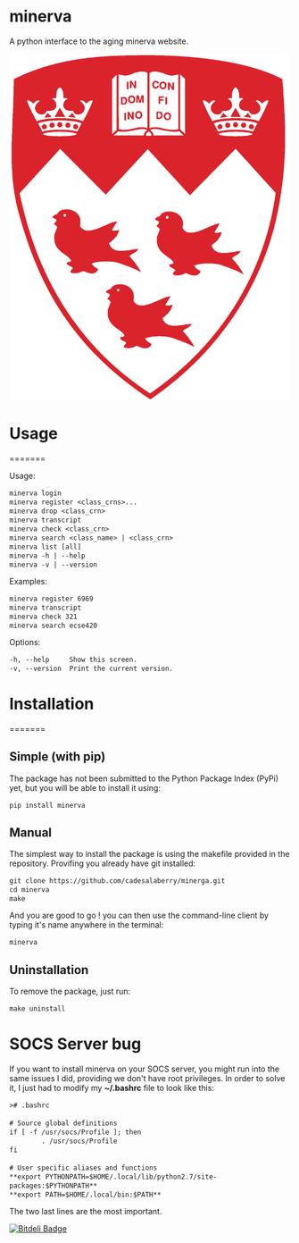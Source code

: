 minerva
=======

A python interface to the aging minerva website.

[![McGill Logo](./assets/mcgill-logo-transparent.png)](https://horizon.mcgill.ca/pban1/twbkwbis.P_WWWLogin "Minerva Webpage")


# Usage
=======

Usage:

	minerva login
	minerva register <class_crns>...
	minerva drop <class_crn>
	minerva transcript
	minerva check <class_crn>
	minerva search <class_name> | <class_crn>
	minerva list [all]
	minerva -h | --help
	minerva -v | --version

Examples:

	minerva register 6969
	minerva transcript
	minerva check 321
	minerva search ecse420

Options:

	-h, --help     Show this screen.
	-v, --version  Print the current version.


# Installation
=======

## Simple (with pip)

The package has not been submitted to the Python Package Index (PyPi) yet, but you will be able to install it using:

	pip install minerva


## Manual
The simplest way to install the package is using the makefile provided in the repository. Provifing you already have git installed:

	git clone https://github.com/cadesalaberry/minerga.git
	cd minerva
	make

And you are good to go ! you can then use the command-line client by typing it's name anywhere in the terminal:

	minerva


## Uninstallation


To remove the package, just run:

	make uninstall
SOCS Server bug
=======

If you want to install minerva on your SOCS server, you might run into the same issues I did, providing we don't have root privileges. In order to solve it, I just had to modify my **~/.bashrc** file to look like this:

	># .bashrc

	# Source global definitions
	if [ -f /usr/socs/Profile ]; then
	        . /usr/socs/Profile
	fi

	# User specific aliases and functions
	**export PYTHONPATH=$HOME/.local/lib/python2.7/site-packages:$PYTHONPATH**
	**export PATH=$HOME/.local/bin:$PATH**

The two last lines are the most important.


[![Bitdeli Badge](https://d2weczhvl823v0.cloudfront.net/cadesalaberry/minerva/trend.png)](https://bitdeli.com/free "Bitdeli Badge")

